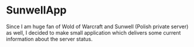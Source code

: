 # SunwellApp
Since I am huge fan of Wold of Warcraft and Sunwell (Polish private server) as well, I decided to make small application which delivers some current information about the server status. 

